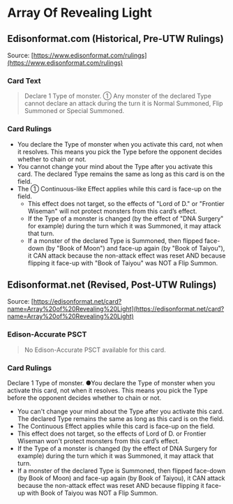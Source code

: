 # Array Of Revealing Light

## Edisonformat.com (Historical, Pre-UTW Rulings)

Source: [https://www.edisonformat.com/rulings](https://www.edisonformat.com/rulings)

### Card Text

> Declare 1 Type of monster. ① Any monster of the declared Type cannot declare an attack during the turn it is Normal Summoned, Flip Summoned or Special Summoned.

### Card Rulings

*   You declare the Type of monster when you activate this card, not when it resolves. This means you pick the Type before the opponent decides whether to chain or not.
*   You cannot change your mind about the Type after you activate this card. The declared Type remains the same as long as this card is on the field.
*   The ① Continuous-like Effect applies while this card is face-up on the field.
    *   This effect does not target, so the effects of "Lord of D." or "Frontier Wiseman" will not protect monsters from this card’s effect.
    *   If the Type of a monster is changed (by the effect of "DNA Surgery" for example) during the turn which it was Summoned, it may attack that turn.
    *   If a monster of the declared Type is Summoned, then flipped face-down (by "Book of Moon") and face-up again (by "Book of Taiyou"), it CAN attack because the non-attack effect was reset AND because flipping it face-up with "Book of Taiyou" was NOT a Flip Summon.

## Edisonformat.net (Revised, Post-UTW Rulings)

Source: [https://edisonformat.net/card?name=Array%20of%20Revealing%20Light](https://edisonformat.net/card?name=Array%20of%20Revealing%20Light)

### Edison-Accurate PSCT

> No Edison-Accurate PSCT available for this card.

### Card Rulings

Declare 1 Type of monster. ●You declare the Type of monster when you activate this card, not when it resolves. This means you pick the Type before the opponent decides whether to chain or not.
*   You can't change your mind about the Type after you activate this card. The declared Type remains the same as long as this card is on the field.
*   The Continuous Effect applies while this card is face-up on the field.
*   This effect does not target, so the effects of Lord of D. or Frontier Wiseman won't protect monsters from this card’s effect.
*   If the Type of a monster is changed (by the effect of DNA Surgery for example) during the turn which it was Summoned, it may attack that turn.
*   If a monster of the declared Type is Summoned, then flipped face-down (by Book of Moon) and face-up again (by Book of Taiyou), it CAN attack because the non-attack effect was reset AND because flipping it face-up with Book of Taiyou was NOT a Flip Summon.
            